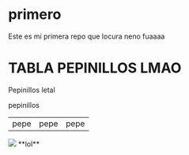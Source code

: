 # primero
Este es mi primera repo que locura neno fuaaaa

# TABLA PEPINILLOS LMAO  
  Pepinillos letal
  <table>
    <tr>pepinillos
      <td>pepe</td>
      <td>pepe</td>
      <td>pepe</td>
    </tr>
  </table>
<img src="https://th.bing.com/th/id/OIP.990kP24xx5E7aTUIAjfBxAHaD2?rs=1&pid=ImgDetMain">
**lol**
